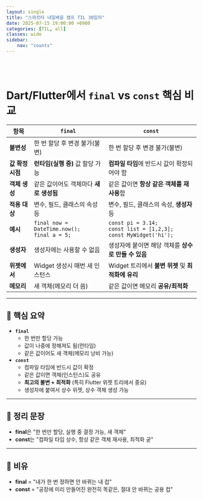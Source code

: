 ```yaml
---
layout: single
title: "스파르타 내일배움 캠프 TIL 30일차"
date: 2025-07-15 19:00:00 +0900
categories: [TIL, all]
classes: wide
sidebar:
    nav: "counts"
---
```

<br><br>
# Dart/Flutter에서 `final` vs `const` 핵심 비교

| 항목         | `final`                                      | `const`                                      |
|--------------|----------------------------------------------|----------------------------------------------|
| **불변성**   | 한 번 할당 후 변경 불가(불변)                  | 한 번 할당 후 변경 불가(불변)                  |
| **값 확정 시점** | **런타임(실행 중)** 값 할당 가능                | **컴파일 타임**에 반드시 값이 확정되어야 함      |
| **객체 생성** | 같은 값이어도 객체마다 **새로 생성됨**            | 같은 값이면 **항상 같은 객체를 재사용**함       |
| **적용 대상** | 변수, 필드, 클래스의 속성 등                   | 변수, 필드, 클래스의 속성, **생성자** 등       |
| **예시**     | `final now = DateTime.now();`<br>`final a = 5;` | `const pi = 3.14;`<br>`const list = [1,2,3];`<br>`const MyWidget('hi');` |
| **생성자**   | 생성자에는 사용할 수 없음                        | 생성자에 붙이면 해당 객체를 **상수로 만들 수 있음** |
| **위젯에서** | Widget 생성시 매번 새 인스턴스                  | Widget 트리에서 **불변 위젯** 및 **최적화에 유리** |
| **메모리**   | 새 객체(메모리 더 씀)                           | 같은 값이면 메모리 **공유/최적화**               |

---

## 🔑 핵심 요약

- **`final`**
  - 한 번만 할당 가능
  - 값이 나중에 정해져도 됨(런타임)
  - 같은 값이어도 새 객체(메모리 낭비 가능)
- **`const`**
  - 컴파일 타임에 반드시 값이 확정
  - 같은 값이면 객체(인스턴스)도 공유
  - **최고의 불변 + 최적화** (특히 Flutter 위젯 트리에서 중요)
  - 생성자에 붙여서 상수 위젯, 상수 객체 생성 가능

---

## 📌 정리 문장

- **final**은 "한 번만 할당, 실행 중 결정 가능, 새 객체"
- **const**는 "컴파일 타임 상수, 항상 같은 객체 재사용, 최적화 굳"

---

## 💬 비유

- **final** = "내가 한 번 정하면 안 바뀌는 내 컵"  
- **const** = "공장에 미리 만들어진 완전히 똑같은, 절대 안 바뀌는 공용 컵"
